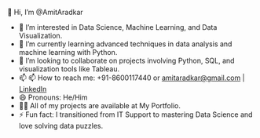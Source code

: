 👋 Hi, I’m @AmitAradkar  
- 👀 I’m interested in Data Science, Machine Learning, and Data Visualization.  
- 🌱 I’m currently learning advanced techniques in data analysis and machine learning with Python.  
- 💞️ I’m looking to collaborate on projects involving Python, SQL, and visualization tools like Tableau.  
- 📫 📫 How to reach me: +91-8600117440  or amitaradkar@gmail.com | [LinkedIn](https://www.linkedin.com/in/amit-aradkar-04360166/)  
- 😄 Pronouns: He/Him
- 👨‍💻 All of my projects are available at My Portfolio.
- ⚡ Fun fact: I transitioned from IT Support to mastering Data Science and love solving data puzzles.  

<!---
AmitAradkar/AmitAradkar is a ✨ special ✨ repository because its `README.md` (this file) appears on your GitHub profile.
You can click the Preview link to take a look at your changes.
--->
